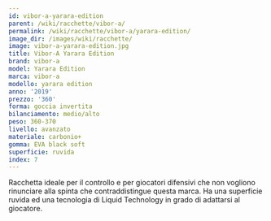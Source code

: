 ```yaml
---
id: vibor-a-yarara-edition
parent: /wiki/racchette/vibor-a/
permalink: /wiki/racchette/vibor-a/yarara-edition/
image_dir: /images/wiki/racchette/
image: vibor-a-yarara-edition.jpg
title: Vibor-A Yarara Edition
brand: vibor-a
model: Yarara Edition
marca: vibor-a
modello: yarara edition
anno: '2019'
prezzo: '360'
forma: goccia invertita
bilanciamento: medio/alto
peso: 360-370
livello: avanzato
materiale: carbonio+
gomma: EVA black soft
superficie: ruvida
index: 7
---
```

Racchetta ideale per il controllo e per giocatori difensivi che non vogliono rinunciare alla spinta che contraddistingue questa marca. Ha una superficie ruvida ed una tecnologia di Liquid Technology in grado di adattarsi al giocatore.